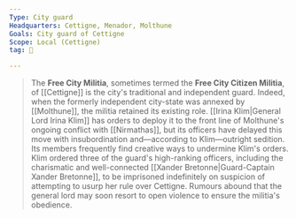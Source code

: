 ```yaml
---
Type: City guard
Headquarters: Cettigne, Menador, Molthune
Goals: City guard of Cettigne
Scope: Local (Cettigne)
tag: 👥

---
```


> The **Free City Militia**, sometimes termed the **Free City Citizen Militia**, of [[Cettigne]] is the city's traditional and independent guard. Indeed, when the formerly independent city-state was annexed by [[Molthune]], the militia retained its existing role. [[Irina Klim|General Lord Irina Klim]] has orders to deploy it to the front line of Molthune's ongoing conflict with [[Nirmathas]], but its officers have delayed this move with insubordination and—according to Klim—outright sedition. Its members frequently find creative ways to undermine Klim's orders. Klim ordered three of the guard's high-ranking officers, including the charismatic and well-connected [[Xander Bretonne|Guard-Captain Xander Bretonne]], to be imprisoned indefinitely on suspicion of attempting to usurp her rule over Cettigne. Rumours abound that the general lord may soon resort to open violence to ensure the militia's obedience.








